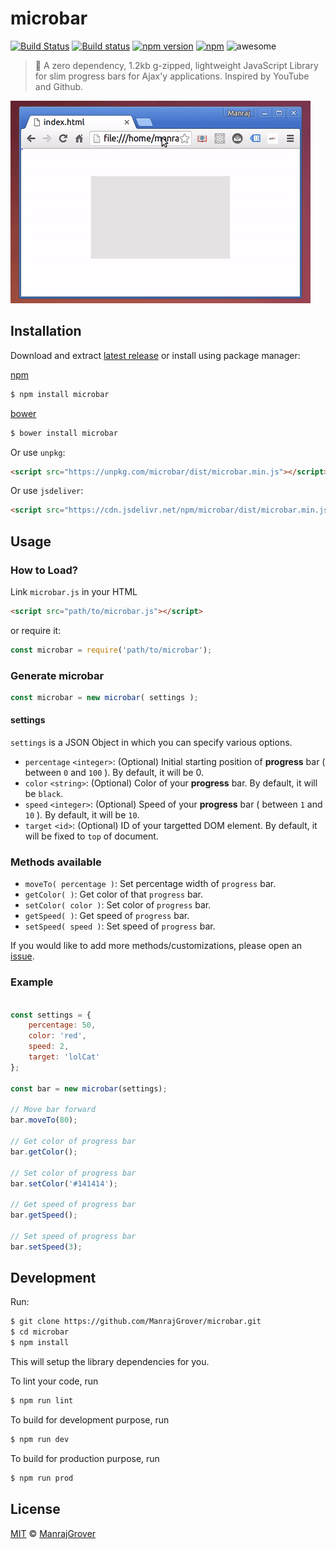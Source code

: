 # microbar

[![Build Status](https://travis-ci.org/ManrajGrover/microbar.svg?branch=master)](https://travis-ci.org/ManrajGrover/microbar)  [![Build status](https://ci.appveyor.com/api/projects/status/jr9rgx05r0y7fv70/branch/master?svg=true)](https://ci.appveyor.com/project/ManrajGrover/microbar/branch/master)
 [![npm version](https://badge.fury.io/js/microbar.svg)](https://www.npmjs.com/package/microbar) [![npm](https://img.shields.io/npm/dt/microbar.svg?maxAge=2592000?style=flat-square)](https://www.npmjs.com/package/microbar) ![awesome](https://img.shields.io/badge/awesome-yes-green.svg)

> 🎉 A zero dependency, 1.2kb g-zipped, lightweight JavaScript Library for slim progress bars for Ajax'y applications. Inspired by YouTube and Github.

![Gif](https://raw.githubusercontent.com/ManrajGrover/microbar/master/assets/demo.gif)

## Installation

Download and extract [latest release](https://github.com/ManrajGrover/microbar/releases) or install using package manager:

[npm](https://www.npmjs.com/package/microbar)

```sh
$ npm install microbar
```
[bower](http://bower.io/)

```sh
$ bower install microbar
```

Or use `unpkg`:

```html
<script src="https://unpkg.com/microbar/dist/microbar.min.js"></script>
```

Or use `jsdeliver`:

```html
<script src="https://cdn.jsdelivr.net/npm/microbar/dist/microbar.min.js"></script>
```

## Usage

### How to Load?

Link `microbar.js` in your HTML

```html
<script src="path/to/microbar.js"></script>
```

or require it:

```js
const microbar = require('path/to/microbar');
```

### Generate microbar

```js
const microbar = new microbar( settings );
```

#### settings

`settings` is a JSON Object in which you can specify various options.

* `percentage` `<integer>`: (Optional) Initial starting position of **progress** bar ( between `0` and `100` ). By default, it will be 0.
* `color` `<string>`: (Optional) Color of your **progress** bar. By default, it will be `black`.
* `speed` `<integer>`: (Optional) Speed of your **progress** bar ( between `1` and `10` ). By default, it will be `10`.
* `target` `<id>`: (Optional) ID of your targetted DOM element. By default, it will be fixed to `top` of document.

### Methods available

* `moveTo( percentage )`: Set percentage width of `progress` bar.
* `getColor( )`: Get color of that `progress` bar.
* `setColor( color )`: Set color of `progress` bar.
* `getSpeed( )`: Get speed of `progress` bar.
* `setSpeed( speed )`: Set speed of `progress` bar.

If you would like to add more methods/customizations, please open an [issue](https://github.com/ManrajGrover/microbar/issues).

### Example

```js

const settings = {
    percentage: 50,
    color: 'red',
    speed: 2,
    target: 'lolCat'
};

const bar = new microbar(settings);

// Move bar forward
bar.moveTo(80);

// Get color of progress bar
bar.getColor();

// Set color of progress bar
bar.setColor('#141414');

// Get speed of progress bar
bar.getSpeed();

// Set speed of progress bar
bar.setSpeed(3);
```

## Development

Run:

```sh
$ git clone https://github.com/ManrajGrover/microbar.git
$ cd microbar
$ npm install
```

This will setup the library dependencies for you.

To lint your code, run

```sh
$ npm run lint
```

To build for development purpose, run

```sh
$ npm run dev
```

To build for production purpose, run

```sh
$ npm run prod
```

## License

[MIT](https://github.com/ManrajGrover/microbar/blob/master/LICENSE) © [ManrajGrover](https://github.com/ManrajGrover)
